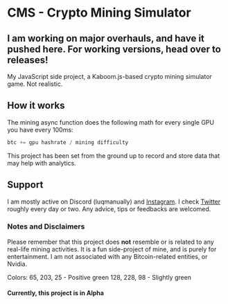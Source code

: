 # CMS - Crypto Mining Simulator

## I am working on major overhauls, and have it pushed here. For working versions, head over to releases!

My JavaScript side project, a Kaboom.js-based crypto mining simulator game. Not realistic.

## How it works

The mining async function does the following math for every single GPU you have every 100ms:

```js
btc += gpu hashrate / mining difficulty
```

This project has been set from the ground up to record and store data that may help with analytics.

## Support

I am mostly active on Discord (luqmanually) and [Instagram](https://instagram.com/luqmanually). I check [Twitter](https://twitter.com/luqmanually) roughly every day or two. Any advice, tips or feedbacks are welcomed.

### Notes and Disclaimers

Please remember that this project does **not** resemble or is related to any real-life mining activities. It is a fun side-project of mine, and is purely for entertainment. I am not associated with any Bitcoin-related entities, or Nvidia.

Colors:
65, 203, 25 - Positive green
128, 228, 98 - Slightly green

#### Currently, this project is in Alpha
